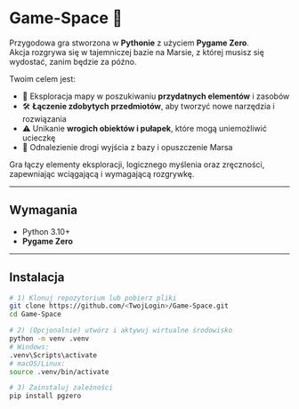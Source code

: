 # Game-Space 🚀

Przygodowa gra stworzona w **Pythonie** z użyciem **Pygame Zero**.  
Akcja rozgrywa się w tajemniczej bazie na Marsie, z której musisz się wydostać, zanim będzie za późno.  

Twoim celem jest:
- 🌌 Eksploracja mapy w poszukiwaniu **przydatnych elementów** i zasobów  
- 🛠️ **Łączenie zdobytych przedmiotów**, aby tworzyć nowe narzędzia i rozwiązania  
- ⚠️ Unikanie **wrogich obiektów i pułapek**, które mogą uniemożliwić ucieczkę  
- 🚪 Odnalezienie drogi wyjścia z bazy i opuszczenie Marsa  

Gra łączy elementy eksploracji, logicznego myślenia oraz zręczności, zapewniając wciągającą i wymagającą rozgrywkę.

---

## Wymagania
- Python 3.10+  
- **Pygame Zero**  

---

## Instalacja
```bash
# 1) Klonuj repozytorium lub pobierz pliki
git clone https://github.com/<TwojLogin>/Game-Space.git
cd Game-Space

# 2) (Opcjonalnie) utwórz i aktywuj wirtualne środowisko
python -m venv .venv
# Windows:
.venv\Scripts\activate
# macOS/Linux:
source .venv/bin/activate

# 3) Zainstaluj zależności
pip install pgzero
